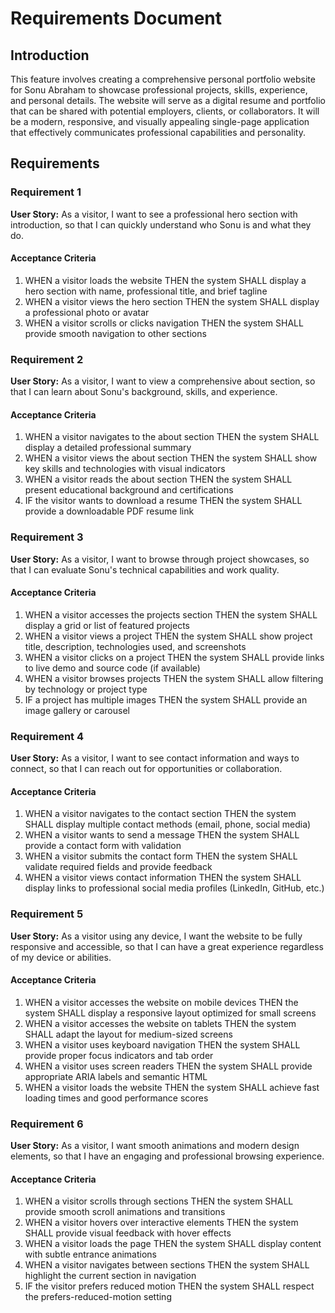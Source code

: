 # Requirements Document

## Introduction

This feature involves creating a comprehensive personal portfolio website for Sonu Abraham to showcase professional projects, skills, experience, and personal details. The website will serve as a digital resume and portfolio that can be shared with potential employers, clients, or collaborators. It will be a modern, responsive, and visually appealing single-page application that effectively communicates professional capabilities and personality.

## Requirements

### Requirement 1

**User Story:** As a visitor, I want to see a professional hero section with introduction, so that I can quickly understand who Sonu is and what they do.

#### Acceptance Criteria

1. WHEN a visitor loads the website THEN the system SHALL display a hero section with name, professional title, and brief tagline
2. WHEN a visitor views the hero section THEN the system SHALL display a professional photo or avatar
3. WHEN a visitor scrolls or clicks navigation THEN the system SHALL provide smooth navigation to other sections

### Requirement 2

**User Story:** As a visitor, I want to view a comprehensive about section, so that I can learn about Sonu's background, skills, and experience.

#### Acceptance Criteria

1. WHEN a visitor navigates to the about section THEN the system SHALL display a detailed professional summary
2. WHEN a visitor views the about section THEN the system SHALL show key skills and technologies with visual indicators
3. WHEN a visitor reads the about section THEN the system SHALL present educational background and certifications
4. IF the visitor wants to download a resume THEN the system SHALL provide a downloadable PDF resume link

### Requirement 3

**User Story:** As a visitor, I want to browse through project showcases, so that I can evaluate Sonu's technical capabilities and work quality.

#### Acceptance Criteria

1. WHEN a visitor accesses the projects section THEN the system SHALL display a grid or list of featured projects
2. WHEN a visitor views a project THEN the system SHALL show project title, description, technologies used, and screenshots
3. WHEN a visitor clicks on a project THEN the system SHALL provide links to live demo and source code (if available)
4. WHEN a visitor browses projects THEN the system SHALL allow filtering by technology or project type
5. IF a project has multiple images THEN the system SHALL provide an image gallery or carousel

### Requirement 4

**User Story:** As a visitor, I want to see contact information and ways to connect, so that I can reach out for opportunities or collaboration.

#### Acceptance Criteria

1. WHEN a visitor navigates to the contact section THEN the system SHALL display multiple contact methods (email, phone, social media)
2. WHEN a visitor wants to send a message THEN the system SHALL provide a contact form with validation
3. WHEN a visitor submits the contact form THEN the system SHALL validate required fields and provide feedback
4. WHEN a visitor views contact information THEN the system SHALL display links to professional social media profiles (LinkedIn, GitHub, etc.)

### Requirement 5

**User Story:** As a visitor using any device, I want the website to be fully responsive and accessible, so that I can have a great experience regardless of my device or abilities.

#### Acceptance Criteria

1. WHEN a visitor accesses the website on mobile devices THEN the system SHALL display a responsive layout optimized for small screens
2. WHEN a visitor accesses the website on tablets THEN the system SHALL adapt the layout for medium-sized screens
3. WHEN a visitor uses keyboard navigation THEN the system SHALL provide proper focus indicators and tab order
4. WHEN a visitor uses screen readers THEN the system SHALL provide appropriate ARIA labels and semantic HTML
5. WHEN a visitor loads the website THEN the system SHALL achieve fast loading times and good performance scores

### Requirement 6

**User Story:** As a visitor, I want smooth animations and modern design elements, so that I have an engaging and professional browsing experience.

#### Acceptance Criteria

1. WHEN a visitor scrolls through sections THEN the system SHALL provide smooth scroll animations and transitions
2. WHEN a visitor hovers over interactive elements THEN the system SHALL provide visual feedback with hover effects
3. WHEN a visitor loads the page THEN the system SHALL display content with subtle entrance animations
4. WHEN a visitor navigates between sections THEN the system SHALL highlight the current section in navigation
5. IF the visitor prefers reduced motion THEN the system SHALL respect the prefers-reduced-motion setting